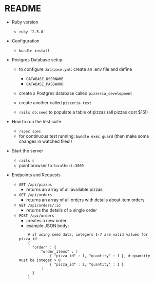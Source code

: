 # README

* Ruby version
    - `ruby '2.5.0'`

* Configuration
    - `bundle install`

* Postgres Database setup
    - to configure `database.yml`: create an .env file and define 
        - `DATABASE_USERNAME`
        - `DATABASE_PASSWORD`
    
    - create a Postgres database called `pizzeria_development`
    - create another called `pizzeria_test`
    - `rails db:seed` to populate a table of pizzas (all pizzas cost $15!)

* How to run the test suite
    - `rspec spec`
    - for continuous test running: `bundle exec guard` (then make some changes in watched files!)
    
* Start the server
    - `rails s`
    - point browser to `localhost:3000`
    
* Endpoints and Requests
    - `GET /api/pizzas`
        - returns an array of all available pizzas
    - `GET /api/orders`
        - returns an array of all orders with details about item orders
    - `GET /api/orders/:id`
        - returns the details of a single order
    - `POST /api/orders`
        - creates a new order
        - example JSON body:
        ```
            # if using seed data, integers 1-7 are valid values for pizza_id            
            {
              "order" : {
                  "order_items" : [
                      { "pizza_id" : 1, "quantity" : 1 }, # quantity must be integer > 0
                      { "pizza_id" : 2, "quantity" : 1 } 
                  ]
              }
            }
        ```